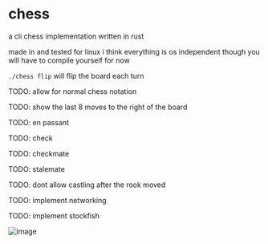 # chess
a cli chess implementation written in rust

made in and tested for linux i think everything is os independent though you will have to compile yourself for now

``./chess flip`` will flip the board each turn

TODO: allow for normal chess notation

TODO: show the last 8 moves to the right of the board

TODO: en passant

TODO: check

TODO: checkmate

TODO: stalemate

TODO: dont allow castling after the rook moved

TODO: implement networking

TODO: implement stockfish

![image](https://user-images.githubusercontent.com/55570525/231209242-38f20d25-750d-4a2e-b4a3-ca0f9f8beacf.png)
